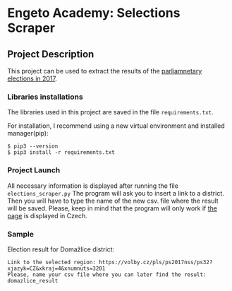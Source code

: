 # Engeto Academy: Selections Scraper

## Project Description
This project can be used to extract the results of the [parliamnetary elections in 2017](https://volby.cz/pls/ps2017nss/ps3?xjazyk=CZ).

### Libraries installations
The libraries used in this project are saved in the file `requirements.txt`. 

For installation, I recommend using a new virtual environment and installed manager(pip):

```
$ pip3 --version
$ pip3 install -r requirements.txt
```
### Project Launch
All necessary information is displayed after running the file `elections_scraper.py`
The program will ask you to insert a link to a district. Then you will have to type the name of the new csv. file where the result will be saved.
Please, keep in mind that the program will only work if [the page](https://volby.cz/pls/ps2017nss/ps3?xjazyk=CZ) is displayed in Czech.

### Sample
Election result for Domažlice district: 
```
Link to the selected region: https://volby.cz/pls/ps2017nss/ps32?xjazyk=CZ&xkraj=4&xnumnuts=3201
Please, name your csv file where you can later find the result: domazlice_result
```
